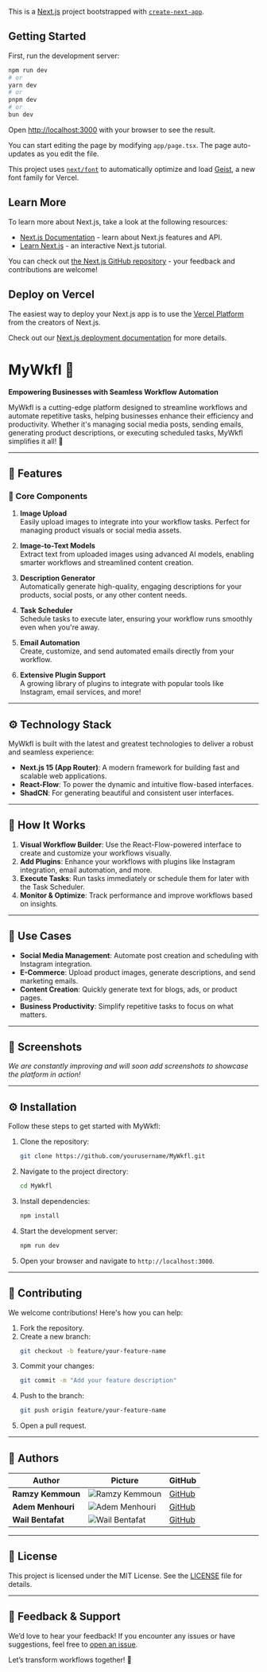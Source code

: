This is a [Next.js](https://nextjs.org) project bootstrapped with [`create-next-app`](https://nextjs.org/docs/app/api-reference/cli/create-next-app).

## Getting Started

First, run the development server:

```bash
npm run dev
# or
yarn dev
# or
pnpm dev
# or
bun dev
```

Open [http://localhost:3000](http://localhost:3000) with your browser to see the result.

You can start editing the page by modifying `app/page.tsx`. The page auto-updates as you edit the file.

This project uses [`next/font`](https://nextjs.org/docs/app/building-your-application/optimizing/fonts) to automatically optimize and load [Geist](https://vercel.com/font), a new font family for Vercel.

## Learn More

To learn more about Next.js, take a look at the following resources:

- [Next.js Documentation](https://nextjs.org/docs) - learn about Next.js features and API.
- [Learn Next.js](https://nextjs.org/learn) - an interactive Next.js tutorial.

You can check out [the Next.js GitHub repository](https://github.com/vercel/next.js) - your feedback and contributions are welcome!

## Deploy on Vercel

The easiest way to deploy your Next.js app is to use the [Vercel Platform](https://vercel.com/new?utm_medium=default-template&filter=next.js&utm_source=create-next-app&utm_campaign=create-next-app-readme) from the creators of Next.js.

Check out our [Next.js deployment documentation](https://nextjs.org/docs/app/building-your-application/deploying) for more details.

# MyWkfl 🚀

**Empowering Businesses with Seamless Workflow Automation**

MyWkfl is a cutting-edge platform designed to streamline workflows and automate repetitive tasks, helping businesses enhance their efficiency and productivity. Whether it's managing social media posts, sending emails, generating product descriptions, or executing scheduled tasks, MyWkfl simplifies it all! 🌟

---

## 🌟 Features

### 🔧 Core Components

1. **Image Upload**  
   Easily upload images to integrate into your workflow tasks. Perfect for managing product visuals or social media assets.

2. **Image-to-Text Models**  
   Extract text from uploaded images using advanced AI models, enabling smarter workflows and streamlined content creation.

3. **Description Generator**  
   Automatically generate high-quality, engaging descriptions for your products, social posts, or any other content needs.

4. **Task Scheduler**  
   Schedule tasks to execute later, ensuring your workflow runs smoothly even when you're away.

5. **Email Automation**  
   Create, customize, and send automated emails directly from your workflow.

6. **Extensive Plugin Support**  
   A growing library of plugins to integrate with popular tools like Instagram, email services, and more!

---

## ⚙️ Technology Stack

MyWkfl is built with the latest and greatest technologies to deliver a robust and seamless experience:

- **Next.js 15 (App Router)**: A modern framework for building fast and scalable web applications.
- **React-Flow**: To power the dynamic and intuitive flow-based interfaces.
- **ShadCN**: For generating beautiful and consistent user interfaces.

---

## 🚀 How It Works

1. **Visual Workflow Builder**: Use the React-Flow-powered interface to create and customize your workflows visually.
2. **Add Plugins**: Enhance your workflows with plugins like Instagram integration, email automation, and more.
3. **Execute Tasks**: Run tasks immediately or schedule them for later with the Task Scheduler.
4. **Monitor & Optimize**: Track performance and improve workflows based on insights.

---

## 🎯 Use Cases

- **Social Media Management**: Automate post creation and scheduling with Instagram integration.
- **E-Commerce**: Upload product images, generate descriptions, and send marketing emails.
- **Content Creation**: Quickly generate text for blogs, ads, or product pages.
- **Business Productivity**: Simplify repetitive tasks to focus on what matters.

---

## 📸 Screenshots

_We are constantly improving and will soon add screenshots to showcase the platform in action!_

---

## ⚙️ Installation

Follow these steps to get started with MyWkfl:

1. Clone the repository:
   ```bash
   git clone https://github.com/yourusername/MyWkfl.git
   ```
2. Navigate to the project directory:
   ```bash
   cd MyWkfl
   ```
3. Install dependencies:
   ```bash
   npm install
   ```
4. Start the development server:
   ```bash
   npm run dev
   ```
5. Open your browser and navigate to `http://localhost:3000`.

---

## 🤝 Contributing

We welcome contributions! Here's how you can help:

1. Fork the repository.
2. Create a new branch:
   ```bash
   git checkout -b feature/your-feature-name
   ```
3. Commit your changes:
   ```bash
   git commit -m "Add your feature description"
   ```
4. Push to the branch:
   ```bash
   git push origin feature/your-feature-name
   ```
5. Open a pull request.

---

## 🌟 Authors

| **Author**          | **Picture**                                                                                                        | **GitHub**                          |
|---------------------|--------------------------------------------------------------------------------------------------------------------|-------------------------------------|
| **Ramzy Kemmoun**   | ![Ramzy Kemmoun](https://media.licdn.com/dms/image/v2/D4E03AQHTotujK0-kBg/profile-displayphoto-shrink_200_200/0/1658766761944?e=1739404800&v=beta&t=MD8vmHV0tYod_U3VTTdSfB4Yq4e0HKOR75dISJJJ614) | [GitHub](https://github.com/ramzy1453) |
| **Adem Menhouri**   | ![Adem Menhouri](https://avatars.githubusercontent.com/u/99109702?v=4)                                             | [GitHub](https://github.com/ademmenh) |
| **Wail Bentafat**   | ![Wail Bentafat](https://media.licdn.com/dms/image/D4E35AQEK5c6RpLeIJw/profile-framedphoto-shrink_200_200/0/1680114377342?e=1734777600&v=beta&t=_iHOpH6eSUPEM2kbfQ8ivhbP5syZ7zYIZbFMhQkPCcA) | [GitHub](https://github.com/wailbentafat) |

---

## 📄 License

This project is licensed under the MIT License. See the [LICENSE](LICENSE) file for details.

---

## 💬 Feedback & Support

We’d love to hear your feedback! If you encounter any issues or have suggestions, feel free to [open an issue](https://github.com/ramzy1453/MyWkfl/issues).

Let’s transform workflows together! 🚀

